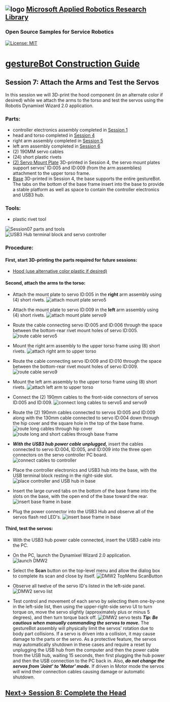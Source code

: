 ## ![logo](../img/MARR_logo.png) [Microsoft Applied Robotics Research Library](https://microsoft.github.io/AppliedRoboticsResearchLibrary/)
### Open Source Samples for Service Robotics
[![License: MIT](https://img.shields.io/badge/License-MIT-yellow.svg)](https://opensource.org/licenses/MIT)  
# [gestureBot Construction Guide](../hardware/README.md)

## **Session 7:** Attach the Arms and Test the Servos
In this session we will 3D-print the hood component (in an alternate color if desired) while we attach the arms to the torso and test the servos using the Robotis Dynamixel Wizard 2.0 application.

### Parts: 
- controller electronics assembly completed in [Session 1](Session01.md)
- head and torso completed in [Session 4](Session04.md)
- right arm assembly completed in [Session 5](Session05.md)
- left arm assembly completed in  [Session 6](Session06.md)
- (2) 190MM servo cables
- (24) short plastic rivets
- [(2) Servo Mount Plate](https://github.com/microsoft/gestureBotDesignKit/blob/main/hardware/3D_print/gb_ServoMountPlate.stl) 3D-printed in Session 4, the servo mount plates support servos' ID:005 and ID:009 (from the arm assemblies) attachment to the upper torso frame.
- [Base](https://github.com/microsoft/gestureBotDesignKit/blob/main/hardware/3D_print/gb_Base.stl) 3D-printed in Session 4, the base supports the entire gestureBot. The tabs on the bottom of the base frame insert into the base to provide a stable platform as well as space to contain the controller electronics and USB3 hub.

### Tools: 
- plastic rivet tool

![Session07 parts and tools](../img/gB_Session07_PartsTools.jpg)
![USB3 Hub terminal block and servo controller](../img/gB_Session01_Controller_USBHubConnect.jpg)

### **Procedure:**

#### **First, start 3D-printing the parts required for future sessions:**
- [Hood (use alternative color plastic if desired)](https://github.com/microsoft/gestureBotDesignKit/blob/main/hardware/3D_print/gb_Hood.stl)

#### **Second, attach the arms to the torso:**
- Attach the mount plate to servo ID:005 in the **right** arm assembly using (4) short rivets.
![attach mount plate servo5](../img/gB_Session07_MountPlateServo5.jpg)

- Attach the mount plate to servo ID:009 in the **left** arm assembly using (4) short rivets.
![attach mount plate servo9](../img/gB_Session07_MountPlateServo9.jpg)

- Route the cable connecting servo ID:005 and ID:006 through the space between the bottom-rear rivet mount holes of servo ID:005.
![route cable servo5](../img/gB_Session07_RouteCableServo5.jpg)

- Mount the right arm assembly to the upper torso frame using (8) short rivets.
![attach right arm to upper torso](../img/gB_Session07_MountRightArm.jpg)

- Route the cable connecting servo ID:009 and ID:010 through the space between the bottom-rear rivet mount holes of servo ID:009.
![route cable servo9](../img/gB_Session07_RouteCableServo9.jpg)

- Mount the left arm assembly to the upper torso frame using (8) short rivets.
![attach left arm to upper torso](../img/gB_Session07_MountLeftArm.jpg)

- Connect the (2) 190mm cables to the front-side connectors of servos ID:005 and ID:009.
![connect long cables to servo5 and servo9](../img/gB_Session07_ConnectLongCables.jpg)

- Route the (2) 190mm cables connected to servos ID:005 and ID:009 along with the 130mm cable connected to servo ID:004 down through the hip cover and the square hole in the top of the base frame.
![route long cables through hip cover](../img/gB_Session07_RouteLongCables.jpg)
![route long and short cables through base frame](../img/gB_Session07_RouteCables_BaseFrame.jpg)

- ***With the USB3 hub power cable unplugged,*** insert the cables connected to servo ID:004, ID:005, and ID:009 into the three open connectors on the servo controller PC board.
![connect cables to controller](../img/gB_Session07_Connect3CablesController.jpg)

- Place the controller electronics and USB3 hub into the base, with the USB terminal block resting in the right-side slot.
![place controller and USB hub in base](../img/gB_Session07_PlaceControllerUSBHub_Base.jpg)

- Insert the large curved tabs on the bottom of the base frame into the slots on the base, with the open end of the base toward the rear.
![insert base frame in base](../img/gB_Session07_InsertBaseFrame_Base.jpg)

- Plug the power connector into the USB3 Hub and observe all of the servos flash red LED's.
![insert base frame in base](../img/gB_Session07_TorsoArmsHeadStructureComplete_LEDFlash.jpg)

#### **Third, test the servos:**
- With the USB3 hub power cable connected, insert the USB3 cable into the PC.
- On the PC, launch the Dynamixel Wizard 2.0 application.
![launch DMW2](../img/gB_Session07_DMW2_Launch.png)

- Select the **Scan** button on the top-level menu and allow the dialog box to complete its scan and close by itself.
![DMW2 TopMenu ScanButton](../img/gB_Session07_DMW2_TopMenu_ScanButton.png)

- Observe all twelve of the servo ID's listed in the left-side panel.
![DMW2 servo list](../img/gB_Session07_DMW2_ServoList.png)

- Test control and movement of each servo by selecting them one-by-one in the left-side list, then using the upper-right-side servo UI to turn torque on, move the servo slightly (approximately plus or minus 5 degrees), and then turn torque back off.
![DMW2 servo tests](../img/gB_Session07_DMW2_TestServosUI.png)
***Tip: Be cautious when manually commanding the servos to move.*** The gestureBot assembly will physically limit the servos' rotation due to body part collisions. If a servo is driven into a collision, it may cause damage to the parts or the servo. As a protective feature, the servos may automatically shutdown in these cases and require a reset by unplugging the USB hub from the computer and then the power cable from the USB hub, waiting 15 seconds, then first plugging the hub power and then the USB connection to the PC back in. Also, ***do not change the servos from 'Joint' to 'Motor' mode.*** If driven in Motor mode the servos will wind their connection cables causing damage or automatic shutdown.

## [**Next-> Session 8:** Complete the Head](Session08.md)

